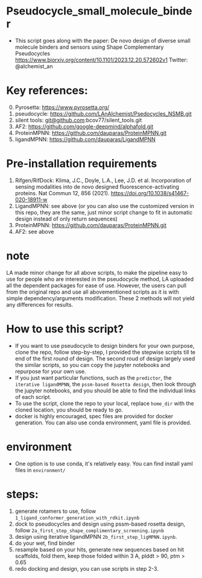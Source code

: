 # Pseudocycle_small_molecule_binder
- This script goes along with the paper: De novo design of diverse small molecule binders and sensors using Shape Complementary Pseudocycles
https://www.biorxiv.org/content/10.1101/2023.12.20.572602v1
Twitter: @alchemist_an
# Key references:
0. Pyrosetta: https://www.pyrosetta.org/
1. pseudocycle: https://github.com/LAnAlchemist/Psedocycles_NSMB.git
2. silent tools: git@github.com:bcov77/silent_tools.git
3. AF2: https://github.com/google-deepmind/alphafold.git
4. ProteinMPNN: https://github.com/dauparas/ProteinMPNN.git
5. ligandMPNN: https://github.com/dauparas/LigandMPNN
# Pre-installation requirements
1. Rifgen/RifDock: Klima, J.C., Doyle, L.A., Lee, J.D. et al. Incorporation of sensing modalities into de novo designed fluorescence-activating proteins. Nat Commun 12, 856 (2021). https://doi.org/10.1038/s41467-020-18911-w
2. LigandMPNN: see above (or you can also use the customized version in this repo, they are the same, just minor script change to fit in automatic design instead of only return sequences)
3. ProteinMPNN: https://github.com/dauparas/ProteinMPNN.git
4. AF2: see above
# note
LA made minor change for all above scripts, to make the pipeline easy to use for people who are interested in the pseudocycle method, LA uploaded all the dependent packages for ease of use. However, the users can pull from the original repo and use all abovementioned scripts as it is with simple dependency/arguments modification. These 2 methods will not yield any differences for results.
# How to use this script?
- If you want to use pseudocycle to design binders for your own purpose, clone the repo, follow step-by-step, I provided the stepwise scripts till te end of the first round of design. The second roud of design largely used the similar scripts, so you can copy the jupyter notebooks and repurpose for your own use.
- If you just want particular functions, such as the `predictor`, the `iterative ligandMPNN`, the `pssm-based Rosetta design`, then look through the jupyter notebooks, and you should be able to find the individual links of each script.
- To use the script, clone the repo to your local, replace `home_dir` with the cloned location, you should be ready to go.
- docker is highly encouraged, spec files are provided for docker generation. You can also use conda environment, yaml file is provided.
# environment
- One option is to use conda, it's relatively easy. You can find install yaml files in `environment/`
# steps:
1. generate rotamers to use, follow `1_ligand_conformer_generation_with_rdkit.ipynb`
2. dock to pseudocycles and design using pssm-based rosetta design, follow `2a_first_step_shape_complimentary_screening.ipynb`
3. design using iterative ligandMPNN `2b_first_step_ligMPNN.ipynb`.
4. do your wet, find binder
5. resample based on your hits, generate new sequences based on hit scaffolds, fold them, keep those folded within 3 A, plddt > 90, ptm > 0.65
6. redo docking and design, you can use scripts in step 2-3.

